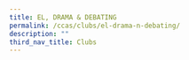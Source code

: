 ```yaml
---
title: EL, DRAMA & DEBATING
permalink: /ccas/clubs/el-drama-n-debating/
description: ""
third_nav_title: Clubs
---
```

